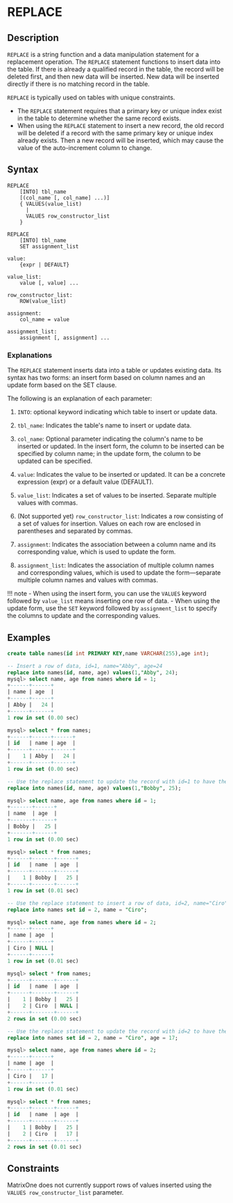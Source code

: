 # **REPLACE**

## **Description**

`REPLACE` is a string function and a data manipulation statement for a replacement operation. The `REPLACE` statement functions to insert data into the table. If there is already a qualified record in the table, the record will be deleted first, and then new data will be inserted. New data will be inserted directly if there is no matching record in the table.

`REPLACE` is typically used on tables with unique constraints.

- The `REPLACE` statement requires that a primary key or unique index exist in the table to determine whether the same record exists.
- When using the `REPLACE` statement to insert a new record, the old record will be deleted if a record with the same primary key or unique index already exists. Then a new record will be inserted, which may cause the value of the auto-increment column to change.

## **Syntax**

```
REPLACE
    [INTO] tbl_name
    [(col_name [, col_name] ...)]
    { VALUES(value_list)
      |
      VALUES row_constructor_list
    }

REPLACE
    [INTO] tbl_name
    SET assignment_list

value:
    {expr | DEFAULT}

value_list:
    value [, value] ...

row_constructor_list:
    ROW(value_list)

assignment:
    col_name = value

assignment_list:
    assignment [, assignment] ...
```

### Explanations

The `REPLACE` statement inserts data into a table or updates existing data. Its syntax has two forms: an insert form based on column names and an update form based on the SET clause.

The following is an explanation of each parameter:

1. `INTO`: optional keyword indicating which table to insert or update data.

2. `tbl_name`: Indicates the table's name to insert or update data.

3. `col_name`: Optional parameter indicating the column's name to be inserted or updated. In the insert form, the column to be inserted can be specified by column name; in the update form, the column to be updated can be specified.

4. `value`: Indicates the value to be inserted or updated. It can be a concrete expression (expr) or a default value (DEFAULT).

5. `value_list`: Indicates a set of values ​​to be inserted. Separate multiple values ​​with commas.

6. (Not supported yet) `row_constructor_list`: Indicates a row consisting of a set of values ​​for insertion. Values ​​on each row are enclosed in parentheses and separated by commas.

7. `assignment`: Indicates the association between a column name and its corresponding value, which is used to update the form.

8. `assignment_list`: Indicates the association of multiple column names and corresponding values, which is used to update the form—separate multiple column names and values ​​with commas.

!!! note
    - When using the insert form, you can use the `VALUES` keyword followed by `value_list` means inserting one row of data.
    - When using the update form, use the `SET` keyword followed by `assignment_list` to specify the columns to update and the corresponding values.

## **Examples**

```sql
create table names(id int PRIMARY KEY,name VARCHAR(255),age int);

-- Insert a row of data, id=1, name="Abby", age=24
replace into names(id, name, age) values(1,"Abby", 24);
mysql> select name, age from names where id = 1;
+------+------+
| name | age  |
+------+------+
| Abby |   24 |
+------+------+
1 row in set (0.00 sec)

mysql> select * from names;
+------+------+------+
| id   | name | age  |
+------+------+------+
|    1 | Abby |   24 |
+------+------+------+
1 row in set (0.00 sec)

-- Use the replace statement to update the record with id=1 to have the values ​​"Bob" and 25 in the name and age columns
replace into names(id, name, age) values(1,"Bobby", 25);

mysql> select name, age from names where id = 1;
+-------+------+
| name  | age  |
+-------+------+
| Bobby |   25 |
+-------+------+
1 row in set (0.00 sec)

mysql> select * from names;
+------+-------+------+
| id   | name  | age  |
+------+-------+------+
|    1 | Bobby |   25 |
+------+-------+------+
1 row in set (0.01 sec)

-- Use the replace statement to insert a row of data, id=2, name="Ciro", age is NULL
replace into names set id = 2, name = "Ciro";

mysql> select name, age from names where id = 2;
+------+------+
| name | age  |
+------+------+
| Ciro | NULL |
+------+------+
1 row in set (0.01 sec)

mysql> select * from names;
+------+-------+------+
| id   | name  | age  |
+------+-------+------+
|    1 | Bobby |   25 |
|    2 | Ciro  | NULL |
+------+-------+------+
2 rows in set (0.00 sec)

-- Use the replace statement to update the record with id=2 to have the value of the name column "Ciro" and the value of the age column 17
replace into names set id = 2, name = "Ciro", age = 17;

mysql> select name, age from names where id = 2;
+------+------+
| name | age  |
+------+------+
| Ciro |   17 |
+------+------+
1 row in set (0.01 sec)

mysql> select * from names;
+------+-------+------+
| id   | name  | age  |
+------+-------+------+
|    1 | Bobby |   25 |
|    2 | Ciro  |   17 |
+------+-------+------+
2 rows in set (0.01 sec)
```

## **Constraints**

MatrixOne does not currently support rows of values ​​inserted using the `VALUES row_constructor_list` parameter.
